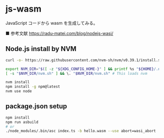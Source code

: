 # js-wasm

JavaScript コードから wasm を生成してみる。

■ 参考文献
https://radu-matei.com/blog/nodejs-wasi/

## Node.js install by NVM

```bash
curl -o- https://raw.githubusercontent.com/nvm-sh/nvm/v0.39.1/install.sh | bash

export NVM_DIR="$([ -z "${XDG_CONFIG_HOME-}" ] && printf %s "${HOME}/.nvm" || printf %s "${XDG_CONFIG_HOME}/nvm")"
[ -s "$NVM_DIR/nvm.sh" ] && \. "$NVM_DIR/nvm.sh" # This loads nvm

nvm install
npm install -g npm@latest
nvm use node
```

## package.json setup

```bash
npm install
npm run asbuild
# or
./node_modules/.bin/asc index.ts -b hello.wasm --use abort=wasi_abort
```
